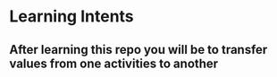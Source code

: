 # Learning Intents
## After learning this repo you will be to transfer values from one activities to another